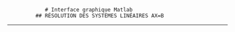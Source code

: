                 # Interface graphique Matlab
             ## RÉSOLUTION DES SYSTÈMES LINÉAIRES AX=B
***             


